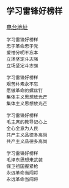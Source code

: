 ## 学习雷锋好榜样

[电台地址](http://music.163.com/dj?id=1369256960&userid=328877362)

    学习雷锋好榜样
    忠于革命忠于党 
    爱憎分明不忘本
    立场坚定斗志强
    立场坚定斗志强

    学习雷锋好榜样
    艰苦朴素永不忘
    愿做革命的螺丝钉
    集体主义思想放光芒
    集体主义思想放光芒

    学习雷锋好榜样
    毛主席的教导记心上
    全心全意为人民
    共产主义品德多高尚
    共产主义品德多高尚

    学习雷锋好榜样
    毛泽东思想来武装
    保卫祖国握紧枪
    永远革命当闯将
    永远革命当闯将
